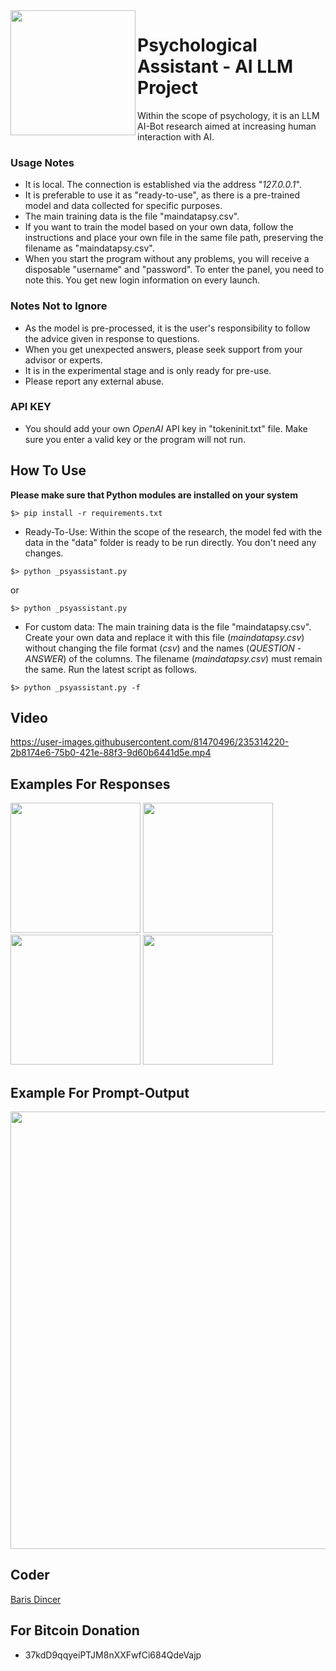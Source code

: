 <div>
<img src="https://user-images.githubusercontent.com/81470496/235321390-9f4c388c-68d1-4dca-a185-59fe35eabd97.jpg" align="left" width=200>
</div>

# Psychological Assistant - AI LLM Project

Within the scope of psychology, it is an LLM AI-Bot research aimed at increasing human interaction with AI.


### Usage Notes

- It is local. The connection is established via the address "_127.0.0.1_".
- It is preferable to use it as "ready-to-use", as there is a pre-trained model and data collected for specific purposes.
- The main training data is the file "maindatapsy.csv".
- If you want to train the model based on your own data, follow the instructions and place your own file in the same file path, preserving the filename as "maindatapsy.csv".
- When you start the program without any problems, you will receive a disposable "username" and "password". To enter the panel, you need to note this. You get new login information on every launch.

### Notes Not to Ignore

- As the model is pre-processed, it is the user's responsibility to follow the advice given in response to questions.
- When you get unexpected answers, please seek support from your advisor or experts.
- It is in the experimental stage and is only ready for pre-use.
- Please report any external abuse.

### API KEY
- You should add your own _OpenAI_ API key in "tokeninit.txt" file. Make sure you enter a valid key or the program will not run.

## How To Use

**Please make sure that Python modules are installed on your system**
```
$> pip install -r requirements.txt
```

- Ready-To-Use:
Within the scope of the research, the model fed with the data in the "data" folder is ready to be run directly. You don't need any changes.

```
$> python _psyassistant.py
```
or
```
$> python _psyassistant.py
```

- For custom data:
The main training data is the file "maindatapsy.csv". Create your own data and replace it with this file (_maindatapsy.csv_) without changing the file format (_csv_) and the names (_QUESTION_ - _ANSWER_) of the columns. The filename (_maindatapsy.csv_) must remain the same. Run the latest script as follows.

```
$> python _psyassistant.py -f
```

## Video


https://user-images.githubusercontent.com/81470496/235314220-2b8174e6-75b0-421e-88f3-9d60b6441d5e.mp4


## Examples For Responses
<div>
  <img src="https://github.com/BrsDincer/PsychologicalAssistant/blob/main/psychological_assistant/images/example1.PNG?raw=true" width=208>
  <img src="https://github.com/BrsDincer/PsychologicalAssistant/blob/main/psychological_assistant/images/example2.PNG?raw=true" width=208>
  <img src="https://github.com/BrsDincer/PsychologicalAssistant/blob/main/psychological_assistant/images/example3.PNG?raw=true" width=208>
  <img src="https://github.com/BrsDincer/PsychologicalAssistant/blob/main/psychological_assistant/images/example4.PNG?raw=true" width=208>
</div>

## Example For Prompt-Output
<img src="https://github.com/BrsDincer/PsychologicalAssistant/blob/main/psychological_assistant/images/intropage.PNG?raw=true" width=700>

## Coder

[Baris Dincer](https://www.linkedin.com/in/brs-dincer/)

## For Bitcoin Donation

- 37kdD9qqyeiPTJM8nXXFwfCi684QdeVajp

